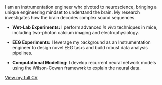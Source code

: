 I am an instrumentation engineer who pivoted to neuroscience, bringing a unique engineering mindset to understand the brain. My research investigates how the brain decodes complex sound sequences.



* **Wet-Lab Experiments:** I perform advanced *in vivo* techniques in mice, including two-photon calcium imaging and electrophysiology.

* **EEG Experiments:** I leverage my background as an Instrumentation engineer to design novel EEG tasks and build robust data analysis pipelines.

* **Computational Modelling:** I develop recurrent neural network models using the Wilson-Cowan framework to explain the neural data.

[View my full CV](ann.pdf)
